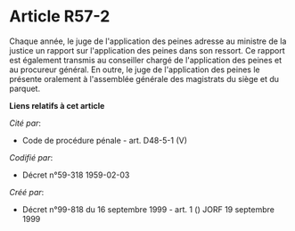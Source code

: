 # Article R57-2

Chaque année, le juge de l'application des peines adresse au ministre de la justice un rapport sur l'application des peines
dans son ressort. Ce rapport est également transmis au conseiller chargé de l'application des peines et au procureur général.
En outre, le juge de l'application des peines le présente oralement à l'assemblée générale des magistrats du siège et du
parquet.

**Liens relatifs à cet article**

_Cité par_:

  - Code de procédure pénale - art. D48-5-1 (V)

_Codifié par_:

  - Décret n°59-318 1959-02-03

_Créé par_:

  - Décret n°99-818 du 16 septembre 1999 - art. 1 () JORF 19 septembre 1999
